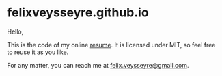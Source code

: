 felixveysseyre.github.io
======

Hello,

This is the code of my online [resume][1].
It is licensed under MIT, so feel free to reuse it as you like.

For any matter, you can reach me at [felix.veysseyre@gmail.com][2].

[1]: https://felixveysseyre.github.io/
[2]: mailto:felix.veysseyre@gmail.com